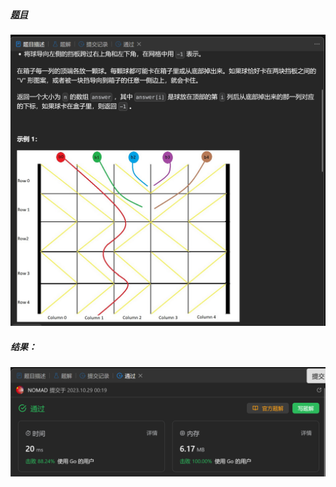 ##### [题目](https://leetcode.cn/problems/where-will-the-ball-fall/description/)
![pic](img.png)
##### 结果：
![pic](result.png)
